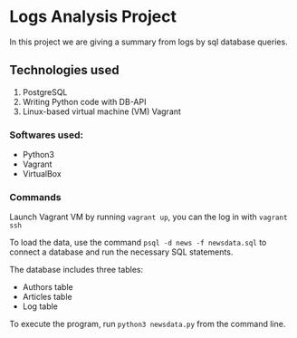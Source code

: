 # Logs Analysis Project
In this project we are giving a summary from logs by sql database queries.

## Technologies used
1. PostgreSQL
2. Writing Python code with DB-API
3. Linux-based virtual machine (VM) Vagrant

### Softwares used:
- Python3
- Vagrant
- VirtualBox

### Commands

Launch Vagrant VM by running `vagrant up`, you can the log in with `vagrant ssh`

To load the data, use the command `psql -d news -f newsdata.sql` to connect a database and run the necessary SQL statements.

The database includes three tables:
- Authors table
- Articles table
- Log table

To execute the program, run `python3 newsdata.py` from the command line.